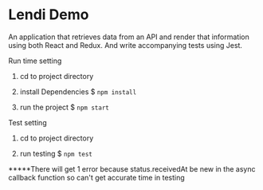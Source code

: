 # Lendi Demo

An application that retrieves data from an API and render that information using both React and Redux. And write accompanying tests using Jest.


Run time setting

1. cd to project directory

2. install Dependencies
$ `npm install`

3. run the project
$ `npm start`


Test setting

1. cd to project directory

2. run testing
$ `npm test`

*****There will get 1 error because status.receivedAt be new in the async callback function so can't get accurate time in testing 
